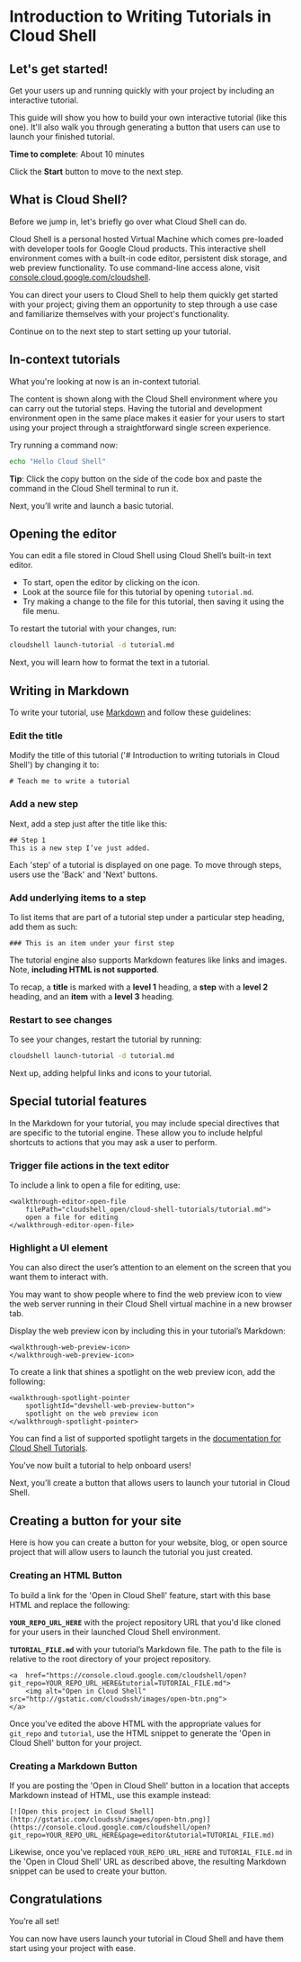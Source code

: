 # Introduction to Writing Tutorials in Cloud Shell


## Let's get started!

Get your users up and running quickly with your project by including an interactive tutorial.

This guide will show you how to build your own interactive tutorial (like this one). It'll also walk you through generating a button that users can use to launch your finished tutorial.

**Time to complete**: About 10 minutes

Click the **Start** button to move to the next step.


## What is Cloud Shell?

Before we jump in, let's briefly go over what Cloud Shell can do.

Cloud Shell is a personal hosted Virtual Machine which comes pre-loaded with developer tools for Google Cloud products. This interactive shell environment comes with a built-in code editor, persistent disk storage, and web preview functionality. To use command-line access alone, visit [console.cloud.google.com/cloudshell](https://console.cloud.google.com/cloudshell).

You can direct your users to Cloud Shell to help them quickly get started with your project; giving them an opportunity to step through a use case and familiarize themselves with your project's functionality.

Continue on to the next step to start setting up your tutorial.


## In-context tutorials

What you're looking at now is an in-context tutorial.

The content is shown along with the Cloud Shell environment where you can carry out the tutorial steps. Having the tutorial and development environment open in the same place makes it easier for your users to start using your project through a straightforward single screen experience.

Try running a command now:
```bash
echo "Hello Cloud Shell"
```

**Tip**: Click the copy button on the side of the code box and paste the command in the Cloud Shell terminal to run it.

Next, you’ll write and launch a basic tutorial.


## Opening the editor

You can edit a file stored in Cloud Shell using Cloud Shell’s built-in text editor.

*  To start, open the editor by clicking on the <walkthrough-cloud-shell-editor-icon></walkthrough-cloud-shell-editor-icon> icon.
*  Look at the source file for this tutorial by opening `tutorial.md`.
*  Try making a change to the file for this tutorial, then saving it using the <walkthrough-editor-spotlight spotlightId="fileMenu">file menu</walkthrough-editor-spotlight>.

To restart the tutorial with your changes, run:
```bash
cloudshell launch-tutorial -d tutorial.md
```

Next, you will learn how to format the text in a tutorial.


## Writing in Markdown

To write your tutorial, use [Markdown](https://en.wikipedia.org/wiki/Markdown) and follow these guidelines:


### Edit the title

Modify the title of this tutorial ('# Introduction to writing tutorials in Cloud Shell') by changing it to:

```
# Teach me to write a tutorial
```

### Add a new step

Next, add a step just after the title like this:

```
## Step 1
This is a new step I’ve just added.
```

Each 'step' of a tutorial is displayed on one page. To move through steps, users use the 'Back' and 'Next' buttons.


### Add underlying items to a step

To list items that are part of a tutorial step under a particular step heading, add them as such:

```
### This is an item under your first step
```

The tutorial engine also supports Markdown features like links and images. Note, **including HTML is not supported**.

To recap, a **title** is marked with a **level 1** heading, a **step** with a **level 2** heading, and an **item** with a **level 3** heading.


### Restart to see changes

To see your changes, restart the tutorial by running:
```bash
cloudshell launch-tutorial -d tutorial.md
```

Next up, adding helpful links and icons to your tutorial.


## Special tutorial features

In the Markdown for your tutorial, you may include special directives that are specific to the tutorial engine. These allow you to include helpful shortcuts to actions that you may ask a user to perform.


### Trigger file actions in the text editor
To include a link to <walkthrough-editor-open-file filePath="cloudshell_open/cloud-shell-tutorials/tutorial.md">open a file for editing</walkthrough-editor-open-file>, use:

```
<walkthrough-editor-open-file
    filePath="cloudshell_open/cloud-shell-tutorials/tutorial.md">
    open a file for editing
</walkthrough-editor-open-file>
```


### Highlight a UI element

You can also direct the user’s attention to an element on the screen that you want them to interact with.

You may want to show people where to find the web preview icon to view the web server running in their Cloud Shell virtual machine in a new browser tab.

Display the web preview icon <walkthrough-web-preview-icon></walkthrough-web-preview-icon> by including this in your tutorial’s Markdown:

```
<walkthrough-web-preview-icon>
</walkthrough-web-preview-icon>
```

To create a link that shines a <walkthrough-spotlight-pointer spotlightId="devshell-web-preview-button">spotlight on the web preview icon</walkthrough-spotlight-pointer>, add the following:

```
<walkthrough-spotlight-pointer
    spotlightId="devshell-web-preview-button">
    spotlight on the web preview icon
</walkthrough-spotlight-pointer>
```

You can find a list of supported spotlight targets in the [documentation for Cloud Shell Tutorials](https://cloud.google.com/shell/docs/tutorials).

You've now built a tutorial to help onboard users!

Next, you’ll create a button that allows users to launch your tutorial in Cloud Shell.


## Creating a button for your site

Here is how you can create a button for your website, blog, or open source project that will allow users to launch the tutorial you just created.


### Creating an HTML Button

To build a link for the 'Open in Cloud Shell' feature, start with this base HTML and replace the following:

**`YOUR_REPO_URL_HERE`** with the project repository URL that you'd like cloned for your users in their launched Cloud Shell environment.

**`TUTORIAL_FILE.md`** with your tutorial’s Markdown file. The path to the file is relative to the root directory of your project repository.

```
<a  href="https://console.cloud.google.com/cloudshell/open?git_repo=YOUR_REPO_URL_HERE&tutorial=TUTORIAL_FILE.md">
    <img alt="Open in Cloud Shell" src="http://gstatic.com/cloudssh/images/open-btn.png">
</a>
```

Once you've edited the above HTML with the appropriate values for `git_repo` and `tutorial`, use the HTML snippet to generate the 'Open in Cloud Shell' button for your project.


### Creating a Markdown Button

If you are posting the 'Open in Cloud Shell' button in a location that accepts Markdown instead of HTML, use this example instead:

```
[![Open this project in Cloud Shell](http://gstatic.com/cloudssh/images/open-btn.png)](https://console.cloud.google.com/cloudshell/open?git_repo=YOUR_REPO_URL_HERE&page=editor&tutorial=TUTORIAL_FILE.md)
```

Likewise, once you've replaced `YOUR_REPO_URL_HERE` and `TUTORIAL_FILE.md` in the 'Open in Cloud Shell' URL as described above, the resulting Markdown snippet can be used to create your button.


## Congratulations

<walkthrough-conclusion-trophy></walkthrough-conclusion-trophy>

You’re all set!

You can now have users launch your tutorial in Cloud Shell and have them start using your project with ease.


